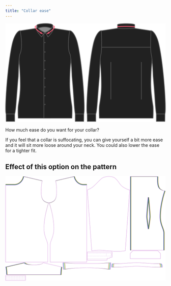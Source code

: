 ```yaml
---
title: "Collar ease"
---
```


![Collar ease](collarease.svg)

How much ease do you want for your collar?

If you feel that a collar is suffocating, you can give yourself a bit more ease and it will sit more loose around your neck. You could also lower the ease for a tighter fit.

## Effect of this option on the pattern

![This image shows the effect of this option by superimposing several variants that have a different value for this option](simon_collarease_sample.svg "Effect of this option on the pattern")
